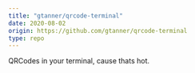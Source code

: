 ```yaml
---
title: "gtanner/qrcode-terminal"
date: 2020-08-02
origin: https://github.com/gtanner/qrcode-terminal
type: repo
---
```


QRCodes in your terminal, cause thats hot.
